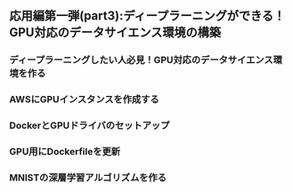 ## 応用編第一弾(part3):ディープラーニングができる！GPU対応のデータサイエンス環境の構築

### ディープラーニングしたい人必見！GPU対応のデータサイエンス環境を作る

### AWSにGPUインスタンスを作成する

### DockerとGPUドライバのセットアップ

### GPU用にDockerfileを更新

### MNISTの深層学習アルゴリズムを作る